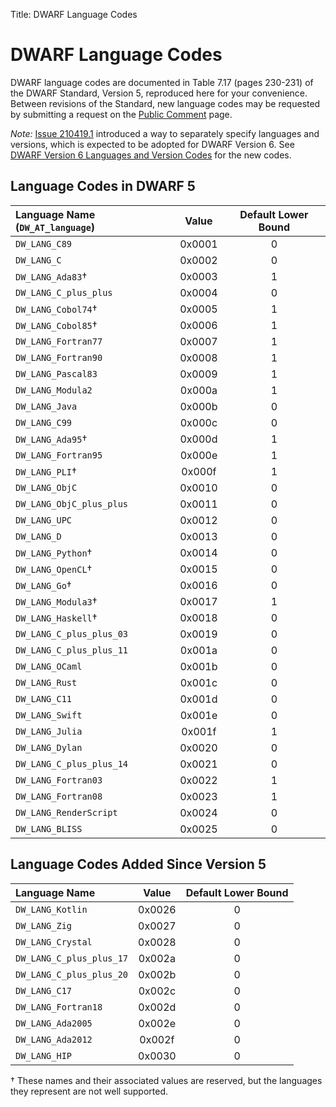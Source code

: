 Title: DWARF Language Codes

# DWARF Language Codes

DWARF language codes are documented in Table 7.17 (pages 230-231) of the
DWARF Standard, Version 5, reproduced here for your convenience. 
Between revisions of the Standard, new language codes may be requested
by submitting a request on the [Public Comment](Comment.html) page.

*Note:*
[Issue 210419.1](issues/210419.1.html)
introduced a way to separately specify languages and versions,
which is expected to be adopted for DWARF Version 6.
See [DWARF Version 6 Languages and Version Codes](languages-v6.html)
for the new codes.

## Language Codes in DWARF 5

|Language Name (`DW_AT_language`)|Value |Default Lower Bound|
|:-------------------------------|:----:|:-----------------:|
|`DW_LANG_C89`                   |0x0001|0                  |
|`DW_LANG_C`                     |0x0002|0                  |
|`DW_LANG_Ada83`†                |0x0003|1                  |
|`DW_LANG_C_plus_plus`           |0x0004|0                  |
|`DW_LANG_Cobol74`†              |0x0005|1                  |
|`DW_LANG_Cobol85`†              |0x0006|1                  |
|`DW_LANG_Fortran77`             |0x0007|1                  |
|`DW_LANG_Fortran90`             |0x0008|1                  |
|`DW_LANG_Pascal83`              |0x0009|1                  |
|`DW_LANG_Modula2`               |0x000a|1                  |
|`DW_LANG_Java`                  |0x000b|0                  |
|`DW_LANG_C99`                   |0x000c|0                  |
|`DW_LANG_Ada95`†                |0x000d|1                  |
|`DW_LANG_Fortran95`             |0x000e|1                  |
|`DW_LANG_PLI`†                  |0x000f|1                  |
|`DW_LANG_ObjC`                  |0x0010|0                  |
|`DW_LANG_ObjC_plus_plus`        |0x0011|0                  |
|`DW_LANG_UPC`                   |0x0012|0                  |
|`DW_LANG_D`                     |0x0013|0                  |
|`DW_LANG_Python`†               |0x0014|0                  |
|`DW_LANG_OpenCL`†               |0x0015|0                  |
|`DW_LANG_Go`†                   |0x0016|0                  |
|`DW_LANG_Modula3`†              |0x0017|1                  |
|`DW_LANG_Haskell`†              |0x0018|0                  |
|`DW_LANG_C_plus_plus_03`        |0x0019|0                  |
|`DW_LANG_C_plus_plus_11`        |0x001a|0                  |
|`DW_LANG_OCaml`                 |0x001b|0                  |
|`DW_LANG_Rust`                  |0x001c|0                  |
|`DW_LANG_C11`                   |0x001d|0                  |
|`DW_LANG_Swift`                 |0x001e|0                  |
|`DW_LANG_Julia`                 |0x001f|1                  |
|`DW_LANG_Dylan`                 |0x0020|0                  |
|`DW_LANG_C_plus_plus_14`        |0x0021|0                  |
|`DW_LANG_Fortran03`             |0x0022|1                  |
|`DW_LANG_Fortran08`             |0x0023|1                  |
|`DW_LANG_RenderScript`          |0x0024|0                  |
|`DW_LANG_BLISS`                 |0x0025|0                  |

## Language Codes Added Since Version 5

|Language Name                   |Value |Default Lower Bound|
|:-------------------------------|:----:|:-----------------:|
|`DW_LANG_Kotlin`                |0x0026|0                  |
|`DW_LANG_Zig`                   |0x0027|0                  |
|`DW_LANG_Crystal`               |0x0028|0                  |
|`DW_LANG_C_plus_plus_17`        |0x002a|0                  |
|`DW_LANG_C_plus_plus_20`        |0x002b|0                  |
|`DW_LANG_C17`                   |0x002c|0                  |
|`DW_LANG_Fortran18`             |0x002d|0                  |
|`DW_LANG_Ada2005`               |0x002e|0                  |
|`DW_LANG_Ada2012`               |0x002f|0                  |
|`DW_LANG_HIP`                   |0x0030|0                  |

† These names and their associated values are reserved, but
the languages they represent are not well supported.
